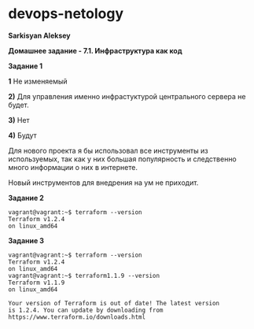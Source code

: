 # devops-netology
**Sarkisyan Aleksey**

**Домашнее задание - 7.1. Инфраструктура как код**


**Задание 1**

**1** Не изменяемый

**2)** Для управления именно инфрастуктурой центрального сервера не будет.

**3)** Нет 

**4)** Будут

Для нового проекта я бы использовал все инструменты из используемых, так как у них большая популярность и следственно много информации о них в интернете.

Новый инструментов для внедрения на ум не приходит.



**Задание 2**

```
vagrant@vagrant:~$ terraform --version
Terraform v1.2.4
on linux_amd64
```


**Задание 3**

```
vagrant@vagrant:~$ terraform --version
Terraform v1.2.4
on linux_amd64
vagrant@vagrant:~$ terraform1.1.9 --version
Terraform v1.1.9
on linux_amd64

Your version of Terraform is out of date! The latest version
is 1.2.4. You can update by downloading from https://www.terraform.io/downloads.html
```